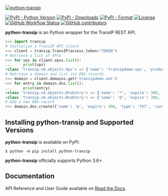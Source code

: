 [![python-transip](https://github.com/roaldnefs/python-transip/blob/main/logo.png?raw=true)](https://github.com/roaldnefs/python-transip)

[![PyPI - Python Version](https://img.shields.io/pypi/pyversions/python-transip?color=187dc1&logo=python&logoColor=white&style=for-the-badge)](https://pypi.org/project/python-transip/)
[![PyPI - Downloads](https://img.shields.io/pypi/dm/python-transip?color=187dc1&logo=python&logoColor=white&style=for-the-badge)](https://pypi.org/project/python-transip/)
[![PyPI - Format](https://img.shields.io/pypi/format/python-transip?color=187dc1&logo=python&logoColor=white&style=for-the-badge)](https://pypi.org/project/python-transip/)
[![License](https://img.shields.io/github/license/roaldnefs/python-transip?color=187dc1&style=for-the-badge)](https://raw.githubusercontent.com/roaldnefs/python-transip/main/COPYING.LESSER)
[![GitHub Workflow Status](https://img.shields.io/github/workflow/status/roaldnefs/python-transip/tests?color=187dc1&label=CI&logo=github&style=for-the-badge)](https://github.com/roaldnefs/python-transip/actions)
[![GitHub contributors](https://img.shields.io/github/contributors/roaldnefs/python-transip?color=187dc1&logo=github&style=for-the-badge)](https://github.com/roaldnefs/python-transip/graphs/contributors)

**python-transip** is an Python wrapper for the TransIP REST API.

```python
>>> import transip
# Initialize a TransIP API client
>>> client = transip.TransIP(access_token="TOKEN")
# Retrieve a list of VPSs
>>> for vps in client.vpss.list():
...     print(vps)
<class 'transip.v6.objects.Vps'> => {'name': 'transipdemo-vps', 'productName': 'vps-bladevps-x1', ... }
# Retrieve a domain and list its DNS-records
>>> domain = client.domains.get('transipdemo.net')
>>> for entry in domain.dns.list():
...     print(entry)
<class 'transip.v6.objects.DnsEntry'> => {'name': '*', 'expire': 300, 'type': 'A', 'content': '95.170.70.223'}
<class 'transip.v6.objects.DnsEntry'> => {'name': '@', 'expire': 300, 'type': 'A', 'content': '95.170.70.223'}
# Add a new DNS-record
>>> domain.dns.create({'name': '@', 'expire': 300, 'type': 'TXT', 'content': 'Python'})
```

## Installing python-transip and Supported Versions

**python-transip** is available on PyPI:

```console
$ python -m pip install python-transip
```

**python-transip** officially supports Python 3.6+.

## Documentation

API Reference and User Guide available on [Read the Docs](https://python-transip.readthedocs.io/).
